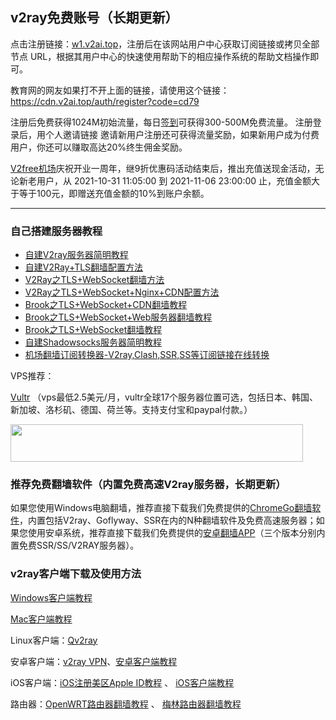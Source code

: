 ## v2ray免费账号（长期更新）

点击注册链接：<a href="https://w1.v2ai.top/auth/register?code=cd79" target="_blank">w1.v2ai.top</a>，注册后在该网站用户中心获取订阅链接或拷贝全部节点 URL，根据其用户中心的快速使用帮助下的相应操作系统的帮助文档操作即可。

教育网的网友如果打不开上面的链接，请使用这个链接：
https://cdn.v2ai.top/auth/register?code=cd79

注册后免费获得1024M初始流量，每日[签到](https://raw.githubusercontent.com/bannedbook/fanqiang/master/v2ss/images/checkin.jpg)可获得300-500M免费流量。
注册登录后，用个人邀请链接 邀请新用户注册还可获得流量奖励，如果新用户成为付费用户，你还可以赚取高达20%终生佣金奖励。

[V2free机场](https://github.com/bannedbook/fanqiang/wiki/V2ray%E6%9C%BA%E5%9C%BA)庆祝开业一周年，继9折优惠码活动结束后，推出充值送现金活动，无论新老用户，从 2021-10-31 11:05:00 到 2021-11-06 23:00:00 止，充值金额大于等于100元，即赠送充值金额的10%到账户余额。  

***

### 自己搭建服务器教程

* <a href="https://github.com/bannedbook/fanqiang/blob/master/v2ss/%E8%87%AA%E5%BB%BAV2ray%E6%9C%8D%E5%8A%A1%E5%99%A8%E7%AE%80%E6%98%8E%E6%95%99%E7%A8%8B.md">自建V2ray服务器简明教程</a>
* <a href="https://github.com/bannedbook/fanqiang/blob/master/v2ss/%E8%87%AA%E5%BB%BAV2Ray%2BTLS%E7%BF%BB%E5%A2%99%E9%85%8D%E7%BD%AE%E6%96%B9%E6%B3%95.md">自建V2Ray+TLS翻墙配置方法</a>
* <a href="https://github.com/bannedbook/fanqiang/blob/master/v2ss/V2Ray%E4%B9%8BTLS%2BWebSocket%E7%BF%BB%E5%A2%99%E6%96%B9%E6%B3%95.md">V2Ray之TLS+WebSocket翻墙方法</a>
* [V2Ray之TLS+WebSocket+Nginx+CDN配置方法](https://github.com/bannedbook/fanqiang/blob/master/v2ss/V2Ray%E4%B9%8BTLS+WebSocket+Nginx+CDN%E9%85%8D%E7%BD%AE%E6%96%B9%E6%B3%95.md)
* [Brook之TLS+WebSocket+CDN翻墙教程](https://github.com/bannedbook/fanqiang/blob/master/v2ss/Brook%E4%B9%8BTLS%2BWebSocket%2BCDN%E7%BF%BB%E5%A2%99%E6%95%99%E7%A8%8B.md)
* [Brook之TLS+WebSocket+Web服务器翻墙教程](https://github.com/bannedbook/fanqiang/blob/master/v2ss/Brook%E4%B9%8BTLS%2BWebSocket%2BWeb%E7%BF%BB%E5%A2%99%E6%95%99%E7%A8%8B.md)
* [Brook之TLS+WebSocket翻墙教程](https://github.com/bannedbook/fanqiang/blob/master/v2ss/Brook%E4%B9%8BTLS%2BWebSocket%E7%BF%BB%E5%A2%99%E6%95%99%E7%A8%8B.md)
* <a title="自建Shadowsocks服务器简明教程" href="https://github.com/bannedbook/fanqiang/blob/master/v2ss/%E8%87%AA%E5%BB%BAShadowsocks%E6%9C%8D%E5%8A%A1%E5%99%A8%E7%AE%80%E6%98%8E%E6%95%99%E7%A8%8B.md">自建Shadowsocks服务器简明教程</a>
* <a href="https://subconverter.speedupvpn.com/">机场翻墙订阅转换器-V2ray,Clash,SSR,SS等订阅链接在线转换</a>

VPS推荐：

[Vultr](https://www.vultr.com/?ref=6999340) （vps最低2.5美元/月，vultr全球17个服务器位置可选，包括日本、韩国、新加坡、洛杉矶、德国、荷兰等。支持支付宝和paypal付款。）

<a href="https://www.vultr.com/?ref=6999340"><img src="https://www.vultr.com/media/banner_2.png" width="468" height="60"></a>



### 推荐免费翻墙软件（内置免费高速V2ray服务器，长期更新）

如果您使用Windows电脑翻墙，推荐直接下载我们免费提供的[ChromeGo翻墙软件](https://github.com/bannedbook/fanqiang/wiki/Chrome%E4%B8%80%E9%94%AE%E7%BF%BB%E5%A2%99%E5%8C%85)，内置包括V2ray、Goflyway、SSR在内的N种翻墙软件及免费高速服务器；如果您使用安卓系统，推荐直接下载我们免费提供的[安卓翻墙APP](https://github.com/bannedbook/fanqiang/wiki/%E5%AE%89%E5%8D%93%E7%BF%BB%E5%A2%99%E8%BD%AF%E4%BB%B6)（三个版本分别内置免费SSR/SS/V2RAY服务器）。

### v2ray客户端下载及使用方法

[Windows客户端教程](https://github.com/bannedbook/fanqiang/tree/master/windows#windows-v2rayssssr-%E7%BF%BB%E5%A2%99%E6%95%99%E7%A8%8B)

[Mac客户端教程](https://github.com/bannedbook/fanqiang/tree/master/macos) 

Linux客户端：[Qv2ray](https://github.com/lhy0403/Qv2ray/releases)

安卓客户端：[v2ray VPN](https://github.com/bannedbook/fanqiang/wiki/%E5%AE%89%E5%8D%93%E7%BF%BB%E5%A2%99%E8%BD%AF%E4%BB%B6#v2vpn)、[安卓客户端教程](https://github.com/bannedbook/fanqiang/tree/master/android#android-%E5%AE%89%E5%8D%93%E7%BF%BB%E5%A2%99%E6%95%99%E7%A8%8B)

iOS客户端：[iOS注册美区Apple ID教程](https://github.com/bannedbook/fanqiang/tree/master/ios/AppleID.md) 、 [iOS客户端教程](https://github.com/bannedbook/fanqiang/tree/master/ios#iphoneipad-v2rayss-%E7%BF%BB%E5%A2%99app%E6%95%99%E7%A8%8B)

路由器：[OpenWRT路由器翻墙教程](https://github.com/bannedbook/fanqiang/tree/master/router/OpenWRT.md) 、 [梅林路由器翻墙教程](https://github.com/bannedbook/fanqiang/tree/master/router/Merlin.md)